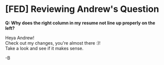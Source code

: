 # [FED] Reviewing Andrew's Question

**Q: Why does the right column in my resume not line up properly on the left?**  
  

Heya Andrew!  
Check out my changes, you're almost there :)!  
Take a look and see if it makes sense.  
    
-B